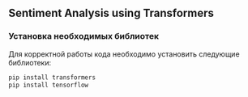 ## Sentiment Analysis using Transformers

### Установка необходимых библиотек

Для корректной работы кода необходимо установить следующие библиотеки:

```python
pip install transformers
pip install tensorflow

